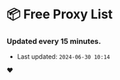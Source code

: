 # :package: Free Proxy List
### Updated every 15 minutes.

- Last updated: `2024-06-30 10:14`

:heart:
